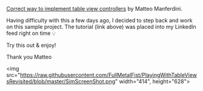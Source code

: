 [Correct way to implement table view controllers](http://matteomanferdini.com/the-correct-way-to-display-lists-in-ios-and-what-many-developers-do-wrong/) by Matteo Manferdini.

Having difficulty with this a few days ago, I decided to step back and work on this sample project. The tutorial (link above) was placed into my LinkedIn feed right on time 💡

Try this out & enjoy!

Thank you Matteo

<img src="https://raw.githubusercontent.com/FullMetalFist/PlayingWithTableViewsRevisited/blob/master/SimScreenShot.png" width="414", height="628">
